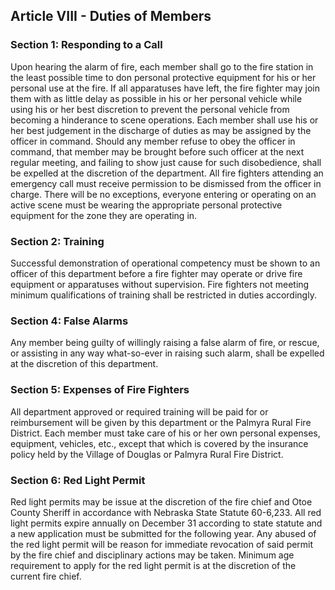 ## Article VIII - Duties of Members

### Section 1: Responding to a Call

Upon hearing the alarm of fire, each member shall go to the fire station in the least possible time to don personal protective equipment for his or her personal use at the fire. If all apparatuses have left, the fire fighter may join them with as little delay as possible in his or her personal vehicle while using his or her best discretion to prevent the personal vehicle from becoming a hinderance to scene operations. Each member shall use his or her best judgement in the discharge of duties as may be assigned by the officer in command. Should any member refuse to obey the officer in command, that member may be brought before such officer at the next regular meeting, and failing to show just cause for such disobedience, shall be expelled at the discretion of the department. All fire fighters attending an emergency call must receive permission to be dismissed from the officer in charge. There will be no exceptions, everyone entering or operating on an active scene must be wearing the appropriate personal protective equipment for the zone they are operating in.

### Section 2: Training

Successful demonstration of operational competency must be shown to an officer of this department before a fire fighter may operate or drive fire equipment or apparatuses without supervision. Fire fighters not meeting minimum qualifications of training shall be restricted in duties accordingly.

### Section 4: False Alarms

Any member being guilty of willingly raising a false alarm of fire, or rescue, or assisting in any way what-so-ever in raising such alarm, shall be expelled at the discretion of this department.

### Section 5: Expenses of Fire Fighters

All department approved or required training will be paid for or reimbursement will be given by this department or the Palmyra Rural Fire District. Each member must take care of his or her own personal expenses, equipment, vehicles, etc., except that which is covered by the insurance policy held by the Village of Douglas or Palmyra Rural Fire District.

### Section 6: Red Light Permit

Red light permits may be issue at the discretion of the fire chief and Otoe County Sheriff in accordance with Nebraska State Statute 60-6,233. All red light permits expire annually on December 31 according to state statute and a new application must be submitted for the following year. Any abused of the red light permit will be reason for immediate revocation of said permit by the fire chief and disciplinary actions may be taken. Minimum age requirement to apply for the red light permit is at the discretion of the current fire chief.